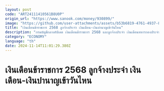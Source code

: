 ```yaml
---
layout: post
code: "ART24111410561B8U0P"
origin_url: "https://www.sanook.com/money/930899/"
image: "https://github.com/user-attachments/assets/b53b6819-4761-4937-8b37-142afd5ebd9e"
title: "เงินเดือนข้าราชการ 2568 ลูกจ้างประจำ เงินเดือน-เงินบำนาญเข้าวันไหน"
description: "กรมบัญชีกลางอัปเดต เงินเดือนข้าราชการ 2568 และลูกจ้างประจำ เงินเดือนทหารกองประจำการ และเงินบำนาญรายเดือน เงินเข้าวันไหน เช็กที่นี่"
category: "ECONOMY"
language: "th"
date: 2024-11-14T11:01:29.380Z
---
```


# เงินเดือนข้าราชการ 2568 ลูกจ้างประจำ เงินเดือน-เงินบำนาญเข้าวันไหน